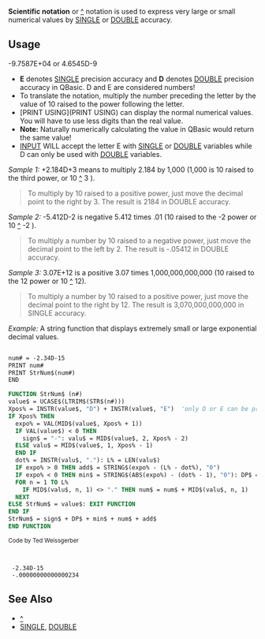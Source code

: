 **Scientific notation** or [^](^) notation is used to express very large or small numerical values by [SINGLE](SINGLE) or [DOUBLE](DOUBLE) accuracy.


## Usage
 -9.7587E+04 or 4.6545D-9


* **E** denotes [SINGLE](SINGLE) precision accuracy and **D** denotes [DOUBLE](DOUBLE) precision accuracy in QBasic. D and E are considered numbers!
* To translate the notation, multiply the number preceding the letter by the value of 10 raised to the power following the letter. 
* [PRINT USING](PRINT USING) can display the normal numerical values. You will have to use less digits than the real value.
* **Note:** Naturally numerically calculating the value in QBasic would return the same value!
* [INPUT](INPUT) WILL accept the letter E with [SINGLE](SINGLE) or [DOUBLE](DOUBLE) variables while D can only be used with [DOUBLE](DOUBLE) variables.


*Sample 1:* +2.184D+3 means to multiply 2.184 by 1,000 (1,000 is 10 raised to the third power, or 10 [^](^) 3 ).
>  To multiply by 10 raised to a positive power, just move the decimal point to the right by 3.
>  The result is 2184 in DOUBLE accuracy.

*Sample 2:* -5.412D-2 is negative 5.412 times .01 (10 raised to the -2 power or 10 [^](^) -2 ).
>  To multiply a number by 10 raised to a negative power, just move the decimal point to the left by 2.
>  The result is -.05412 in DOUBLE accuracy.

*Sample 3:* 3.07E+12 is a positive 3.07 times 1,000,000,000,000 (10 raised to the 12 power or 10 [^](^) 12).
>  To multiply a number by 10 raised to a positive power, just move the decimal point to the right by 12.
>  The result is 3,070,000,000,000 in SINGLE accuracy.


*Example:* A string function that displays extremely small or large exponential decimal values.

```vb

num# = -2.34D-15
PRINT num#
PRINT StrNum$(num#)
END

FUNCTION StrNum$ (n#)
value$ = UCASE$(LTRIM$(STR$(n#)))
Xpos% = INSTR(value$, "D") + INSTR(value$, "E")  'only D or E can be present
IF Xpos% THEN
  expo% = VAL(MID$(value$, Xpos% + 1))
  IF VAL(value$) < 0 THEN
    sign$ = "-": valu$ = MID$(value$, 2, Xpos% - 2)
  ELSE valu$ = MID$(value$, 1, Xpos% - 1)
  END IF
  dot% = INSTR(valu$, "."): L% = LEN(valu$)
  IF expo% > 0 THEN add$ = STRING$(expo% - (L% - dot%), "0")
  IF expo% < 0 THEN min$ = STRING$(ABS(expo%) - (dot% - 1), "0"): DP$ = "."
  FOR n = 1 TO L%
    IF MID$(valu$, n, 1) <> "." THEN num$ = num$ + MID$(valu$, n, 1)
  NEXT
ELSE StrNum$ = value$: EXIT FUNCTION
END IF
StrNum$ = sign$ + DP$ + min$ + num$ + add$
END FUNCTION 

```
<sub>Code by Ted Weissgerber</sub>

```text


 -2.34D-15
 -.00000000000000234

```



## See Also


* [^](^)
* [SINGLE](SINGLE), [DOUBLE](DOUBLE)




